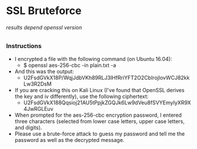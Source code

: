 # SSL Bruteforce
###### results depend openssl version

### Instructions
* I encrypted a file with the following command (on Ubuntu 16.04):
    * $ openssl aes-256-cbc -in plain.txt -a
* And this was the output:
    * U2FsdGVkX18P/WqjJdbVKh89RLJ3IHfRriYFT2O2CbIrojlovWCJ82kkLw3R2DsM
* If you are cracking this on Kali Linux (I've found that OpenSSL derives the key and iv differently), use the following ciphertext:
    * U2FsdGVkX188Qqsioj21AU5tPpjkZGQJk6Lw9dVeu8fSVYEmyIyXR9X4JwRGLEuv
* When prompted for the aes-256-cbc encryption password, I entered three characters (selected from lower case letters, upper case letters, and digits).  
* Please use a brute-force attack to guess my password and tell me the password as well as the decrypted message.  